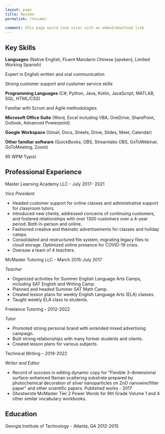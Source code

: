 ```yaml
---
layout: page
title: Resume
permalink: /resume/

comment: this page would look nicer with an embed/download link
---
```





## Key Skills
**Languages** (Native English, Fluent Mandarin Chinese [spoken], Limited Working Spanish) 

Expert in English written and oral communication

Strong customer support and customer service skills	

**Programming Languages** (C#, Python, Java, Kotlin, JavaScript, MATLAB, SQL, HTML/CSS)

Familiar with Scrum and Agile methodologies

**Microsoft Office Suite** (Word, Excel including VBA, OneDrive, SharePoint, Outlook, Advanced Powerpoint)

**Google Workspace** (Gmail, Docs, Sheets, Drive, Slides, Meet, Calendar)

**Other familiar software** (QuickBooks, OBS, Streamlabs OBS, GoToWebinar, GoToMeeting, Zoom)

95 WPM Typist

## Professional Experience
Master Learning Academy LLC - July 2017- 2021

*Vice President*
- Headed customer support for online classes and administrative support for classroom tutors.
- Introduced new clients, addressed concerns of continuing customers, and fostered relationships with over 1300 customers over a 4-year period. Both in-person and online.
- Fashioned creative and thematic advertisements for classes and holiday camps.
- Consolidated and restructured file system, migrating legacy files to cloud storage. Optimized online presence for COVID-19 crisis.
- Oversaw a team of 4 teachers.

McMaster Tutoring LLC - March 2015-July 2017

*Teacher*
- Organized activities for Summer English Language Arts Camps, including SAT English and Writing Camp.
- Planned and headed Summer SAT Math Camp.
- Created lesson plans for weekly English Language Arts (ELA) classes.
- Taught weekly ELA class to students.

Freelance Tutoring - 2012-2022

*Tutor*
- Promoted strong personal brand with extended mixed advertising campaign.
- Built strong relationships with many former students and clients.
- Created lesson plans for various subjects.

Technical Writing – 2019-2022

*Writer and Editor*

- Record of success in editing dynamic copy for “Flexible 3-dimensional surface-enhanced Raman scattering substrate prepared by photochemical decoration of silver nanoparticles on ZnO nanowire/filter paper” and other scientific papers.
Published works - 2017
- Ghostwrote McMaster Tier 2 Power Words for 9th Grade Volume 1 and 4 other similar vocabulary workbooks.

## Education
Georgia Institute of Technology - Atlanta, GA 2012-2015



